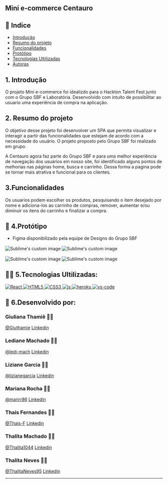 ## Mini e-commerce Centauro
## 📑 Indice 
- [Introdução](#-introdução)
- [Resumo do projeto](#-resumo)
- [Funcionalidades](#-funcionalidades)
- [Protótipo](#-protótipo)
- [Tecnologias Ultilizadas](#-tecnologias)
- [Autoras](#-desenvolvido)

## 1. Introdução
O projeto Mini e-commerce foi idealizdo para o Hackton Talent Fest junto com o Grupo SBF e Laboratória.
Desenvolvido com intuíto de possibilitar ao usuario uma experiência de compra na aplicação.

## 2. Resumo do projeto
O objetivo desse projeto foi desenvolver um SPA que permita visualizar e interagir a partir das funcionalidades que estejam de acordo com a necessidade do usuário. O projeto proposto pelo Grupo SBF foi realizado em grupo.

A Centauro agora faz parte do Grupo SBF e para uma melhor experiência de navegação dos usuários em nosso site, foi identificado alguns pontos de melhorias nas páginas home, busca e carrinho. Dessa forma a pagina pode se tornar mais atrativa  e funcional para os clientes.

## 3.Funcionalidades
Os usuarios podem escolher os produtos, pesquisando o item desejado por nome e adiciona-los ao carrinho de compras, remover, aumentar e/ou diminuir os itens do carrinho e finalizar a compra.

## 🎯 4.Protótipo 
- Figma disponibilizado pela equipe de Designs do Grupo SBF

<img align="center" src="https://ik.imagekit.io/ThalitaNeves95/home_uoJkBADQ4.gif?updatedAt=1636631974947" alt="Sublime's custom image"/> <img align="center" src="https://ik.imagekit.io/ThalitaNeves95/search_Oa55EQP5tKJ.gif?updatedAt=1636631973737" alt="Sublime's custom image"/> 

<img align="center" src="https://ik.imagekit.io/ThalitaNeves95/carrinho_de_compras_r38-ILlFB.gif?updatedAt=1636631964451" alt="Sublime's custom image"/> <img align="center" src="https://ik.imagekit.io/ThalitaNeves95/carrinho_vazio_N1FFElGKxhT.gif?updatedAt=1636631957304" alt="Sublime's custom image"/> 

 
 
## 👩‍💻 5.Tecnologias Ultilizadas:

 <a href="#">
		<img src="https://img.shields.io/static/v1?label=&message=React.JS&color=blue&style=for-the-badge&logo=Ghost"  alt="React">
	</a>
 <a href="#">
		<img src="https://img.shields.io/static/v1?label=&message=HTML 5&color=red&style=for-the-badge&logo=Ghost"  alt="HTML5">
	</a>
  <a href="#">
		<img src="https://img.shields.io/static/v1?label=&message=CSS 3&color=blue&style=for-the-badge&logo=Ghost"  alt="CSS3">
	</a>
  <a href="#">
		<img src="https://img.shields.io/static/v1?label=&message=JAVASCRIPT&color=yellow&style=for-the-badge&logo=Ghost"  alt="js">
	</a>

 <a href="#">
		<img src="https://img.shields.io/static/v1?label=&message=GIT e GitHub&color=black&style=for-the-badge&logo=Ghost"  alt="heroku">
	</a>
 <a href="#">
		<img src="https://img.shields.io/static/v1?label=&message=VS Code &color=bluek&style=for-the-badge&logo=Ghost"  alt="vs-code">
	</a>

## :woman: 6.Desenvolvido por:

### Giuliana Thamiê :woman_artist:
[@Giuthamie](https://github.com/Giuthamie)  [Linkedin](https://www.linkedin.com/in/giuliana-thami%C3%AA/)

### Lediane Machado :woman_artist:
[@ledi-mach](https://github.com/ledi-mach)  [Linkedin](https://www.linkedin.com/in/ledianemachado/)

### Liziane Garcia :woman_artist:
[@lizianegarcia](https://github.com/lizianegarcia)  [Linkedin](https://www.linkedin.com/in/liziane-garcia-da-rosa-44ba8832/)

### Mariana Rocha :woman_artist:
[@marirr86](https://github.com/marirr86)  [Linkedin](https://www.linkedin.com/in/mariana-r-rocha/)

### Thais Fernandes :woman_artist:
[@Thais-F](https://github.com/Thais-F)  [Linkedin](https://www.linkedin.com/in/thaisfernandesjulio/)

### Thalita Machado :woman_artist:
[@Thalita1044](https://github.com/Thalita1044)  [Linkedin](https://www.linkedin.com/in/thalita-machado5/)

### Thalita Neves :woman_artist:
[@ThalitaNeves95](https://github.com/ThalitaNeves95)  [Linkedin](https://www.linkedin.com/in/thalitanevesdesouza/)


---

